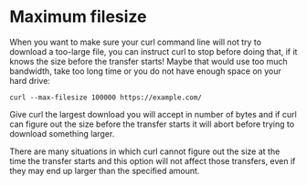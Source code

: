 # Maximum filesize

When you want to make sure your curl command line will not try to download a
too-large file, you can instruct curl to stop before doing that, if it knows the
size before the transfer starts! Maybe that would use too much bandwidth,
take too long time or you do not have enough space on your hard drive:

    curl --max-filesize 100000 https://example.com/

Give curl the largest download you will accept in number of bytes and if curl
can figure out the size before the transfer starts it will abort before trying
to download something larger.

There are many situations in which curl cannot figure out the size at the time
the transfer starts and this option will not affect those transfers, even if
they may end up larger than the specified amount.
